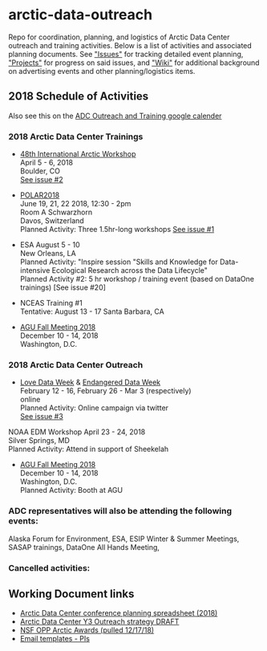 # arctic-data-outreach
Repo for coordination, planning, and logistics of Arctic Data Center outreach and training activities. Below is a list of activities and associated planning documents. See ["Issues"]() for tracking detailed event planning, ["Projects"]() for progress on said issues, and ["Wiki"]() for additional background on advertising events and other planning/logistics items.

## 2018 Schedule of Activities
Also see this on the [ADC Outreach and Training google calender](https://calendar.google.com/calendar/embed?src=nceas.ucsb.edu_q8ada07hlliumm1ejcugpo89m8%40group.calendar.google.com&ctz=America%2FLos_Angeles)

### 2018 Arctic Data Center Trainings
* [48th International Arctic Workshop](http://instaar.colorado.edu/meetings/AW2018/about/index.html)  
April 5 - 6, 2018  
Boulder, CO  
[See issue #2](https://github.com/NCEAS/arctic-data-outreach/issues/2)  

* [POLAR2018](https://www.polar2018.org/)  
June 19, 21, 22 2018, 12:30 - 2pm  
Room A Schwarzhorn   
Davos, Switzerland   
Planned Activity: Three 1.5hr-long workshops
[See issue #1](https://github.com/NCEAS/arctic-data-outreach/issues/1)  

* ESA
August 5 - 10  
New Orleans, LA  
Planned Activity: "Inspire session "Skills and Knowledge for Data-intensive Ecological Research across the Data Lifecycle"  
Planned Activity #2: 5 hr workshop / training event (based on DataOne trainings)
[See issue #20]  

* NCEAS Training #1  
Tentative: August 13 - 17
Santa Barbara, CA  

* [AGU Fall Meeting 2018](https://fallmeeting.agu.org/2017/future-meetings/)  
December 10 - 14, 2018  
Washington, D.C.  

### 2018 Arctic Data Center Outreach
* [Love Data Week](http://lovedataweek.org/2018-home/) & [Endangered Data Week](http://endangereddataweek.org/)  
February 12 - 16, February 26 - Mar 3 (respectively)  
online  
Planned Activity: Online campaign via twitter  
[See issue #3](https://github.com/NCEAS/arctic-data-outreach/issues/3)

NOAA EDM Workshop 
April 23 - 24, 2018  
Silver Springs, MD   
Planned Activity: Attend in support of Sheekelah

* [AGU Fall Meeting 2018](https://fallmeeting.agu.org/2017/future-meetings/)  
December 10 - 14, 2018  
Washington, D.C.  
Planned Activity: Booth at AGU  

### ADC representatives will also be attending the following events:
Alaska Forum for Environment, ESA, ESIP Winter & Summer Meetings, SASAP trainings, DataOne All Hands Meeting,   

### Cancelled activities:


## Working Document links
* [Arctic Data Center conference planning spreadsheet (2018)](https://docs.google.com/spreadsheets/d/1OiSIzkVsPvorFo9G_ZFqf7EVdYY0vDKd7o9S4_O0XGs/edit?pli=1#gid=812369282)
* [Arctic Data Center Y3 Outreach strategy DRAFT](https://docs.google.com/document/d/18DBMiEWfOATpNETbtMEqqwFyk0jYIK79PBukRXgb1uI/edit#heading=h.ttlawgu1idk)
* [NSF OPP Arctic Awards (pulled 12/17/18)](https://docs.google.com/spreadsheets/d/1tuhOG2eDac_xQW2QdW0fqQxYiEl88g4WewEH-3ioHDw/edit#gid=307992913)
* [Email templates - PIs](https://docs.google.com/document/d/1ZsOn36ScsMTbJYO2hfSyOIJZKWWRihDZR1-75wcxXCQ/edit#)
